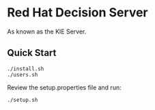 # Red Hat Decision Server

As known as the KIE Server.

## Quick Start
```
./install.sh
./users.sh
```

Review the setup.properties file and run:
```
./setup.sh
```
